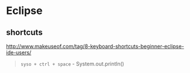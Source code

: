 # Eclipse

## shortcuts
http://www.makeuseof.com/tag/8-keyboard-shortcuts-beginner-eclipse-ide-users/

> `syso + ctrl + space` - System.out.println()
